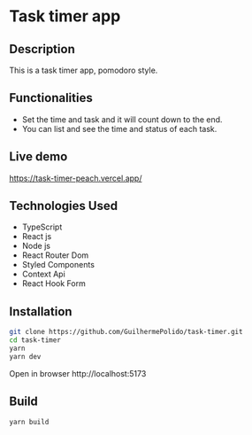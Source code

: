 # Task timer app

## Description

This is a task timer app, pomodoro style.

## Functionalities

- Set the time and task and it will count down to the end.
- You can list and see the time and status of each task.

## Live demo
https://task-timer-peach.vercel.app/

## Technologies Used

-   TypeScript
-   React js
-   Node js
-   React Router Dom
-   Styled Components
-   Context Api
-   React Hook Form

## Installation

```bash
git clone https://github.com/GuilhermePolido/task-timer.git
cd task-timer
yarn
yarn dev
```

Open in browser http://localhost:5173

## Build

```bash
yarn build
```